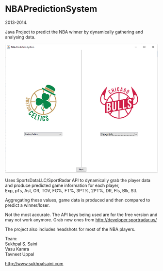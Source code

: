 # NBAPredictionSystem

2013-2014. 

Java Project to predict the NBA winner by dynamically gathering and analysing data.

![Alt text](/src/nba-1.PNG?raw=true "Main Screen")

Uses SportsDataLLC/SportRadar API to dynamically grab the player data and produce predicted game information for each player,<br />
Exp, pTs, Ast, OR, TOV, FG%, FT%, 3PT%, 2PT%, DR, FIs, Blk, Stl.

Aggregating these values, game data is produced and then compared to predict a winner/loser. 

Not the most accurate. The API keys being used are for the free version and may not work anymore. Grab new ones from http://developer.sportradar.us/

The project also includes headshots for most of the NBA players.

Team: <br />
Sukhpal S. Saini<br />
Vasu Kamra<br />
Tavneet Uppal<br />

http://www.sukhpalsaini.com
